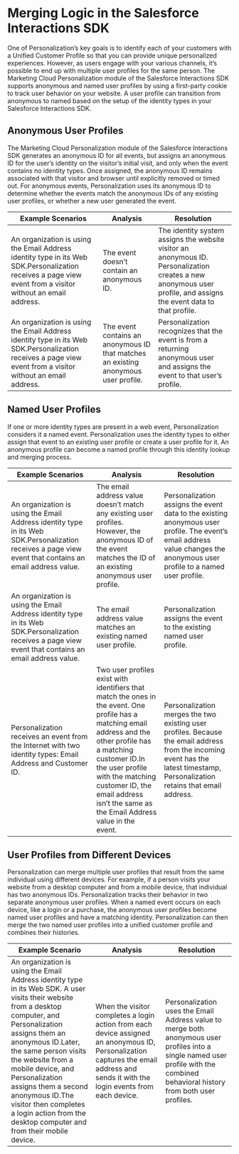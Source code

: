 

# Merging Logic in the Salesforce Interactions SDK

One of Personalization’s key goals is to identify each of your customers with
a Unified Customer Profile so that you can provide unique personalized
experiences. However, as users engage with your various channels, it’s
possible to end up with multiple user profiles for the same person. The
Marketing Cloud Personalization module of the Salesforce Interactions SDK
supports anonymous and named user profiles by using a first-party cookie to
track user behavior on your website. A user profile can transition from
anonymous to named based on the setup of the identity types in your Salesforce
Interactions SDK.

## Anonymous User Profiles

The Marketing Cloud Personalization module of the Salesforce Interactions SDK
generates an anonymous ID for all events, but assigns an anonymous ID for the
user’s identity on the visitor’s initial visit, and only when the event
contains no identity types. Once assigned, the anonymous ID remains associated
with that visitor and browser until explicitly removed or timed out. For
anonymous events, Personalization uses its anonymous ID to determine whether
the events match the anonymous IDs of any existing user profiles, or whether a
new user generated the event.

Example Scenarios | Analysis | Resolution  
---|---|---  
An organization is using the Email Address identity type in its Web SDK.Personalization receives a page view event from a visitor without an email address. | The event doesn’t contain an anonymous ID. | The identity system assigns the website visitor an anonymous ID. Personalization creates a new anonymous user profile, and assigns the event data to that profile.  
An organization is using the Email Address identity type in its Web SDK.Personalization receives a page view event from a visitor without an email address. | The event contains an anonymous ID that matches an existing anonymous user profile. | Personalization recognizes that the event is from a returning anonymous user and assigns the event to that user’s profile.  
  
## Named User Profiles

If one or more identity types are present in a web event, Personalization
considers it a named event. Personalization uses the identity types to either
assign that event to an existing user profile or create a user profile for it.
An anonymous profile can become a named profile through this identity lookup
and merging process.

Example Scenarios | Analysis | Resolution  
---|---|---  
An organization is using the Email Address identity type in its Web SDK.Personalization receives a page view event that contains an email address value. | The email address value doesn’t match any existing user profiles. However, the anonymous ID of the event matches the ID of an existing anonymous user profile. | Personalization assigns the event data to the existing anonymous user profile. The event’s email address value changes the anonymous user profile to a named user profile.  
An organization is using the Email Address identity type in its Web SDK.Personalization receives a page view event that contains an email address value. | The email address value matches an existing named user profile. | Personalization assigns the event to the existing named user profile.  
Personalization receives an event from the Internet with two identity types: Email Address and Customer ID. | Two user profiles exist with identifiers that match the ones in the event. One profile has a matching email address and the other profile has a matching customer ID.In the user profile with the matching customer ID, the email address isn’t the same as the Email Address value in the event. | Personalization merges the two existing user profiles. Because the email address from the incoming event has the latest timestamp, Personalization retains that email address.  
  
## User Profiles from Different Devices

Personalization can merge multiple user profiles that result from the same
individual using different devices. For example, if a person visits your
website from a desktop computer and from a mobile device, that individual has
two anonymous IDs. Personalization tracks their behavior in two separate
anonymous user profiles. When a named event occurs on each device, like a
login or a purchase, the anonymous user profiles become named user profiles
and have a matching identity. Personalization can then merge the two named
user profiles into a unified customer profile and combines their histories.

Example Scenario | Analysis | Resolution  
---|---|---  
An organization is using the Email Address identity type in its Web SDK. A user visits their website from a desktop computer, and Personalization assigns them an anonymous ID.Later, the same person visits the website from a mobile device, and Personalization assigns them a second anonymous ID.The visitor then completes a login action from the desktop computer and from their mobile device. | When the visitor completes a login action from each device assigned an anonymous ID, Personalization captures the email address and sends it with the login events from each device. | Personalization uses the Email Address value to merge both anonymous user profiles into a single named user profile with the combined behavioral history from both user profiles.

